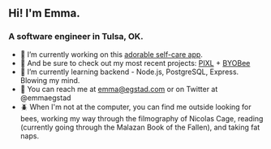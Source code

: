 ## Hi! I'm Emma.
### A software engineer in Tulsa, OK.

- :butterfly: I’m currently working on this [adorable self-care app](https://github.com/self-care-bear/self-care-bear).
- :bug: And be sure to check out my most recent projects: [PIXL](https://github.com/PIXLAPP/pixel-art-project) + [BYOBee](https://github.com/BYOBee-Project/BYOBee)
- :ant: I’m currently learning backend - Node.js, PostgreSQL, Express. Blowing my mind.
- :bee: You can reach me at emma@egstad.com or on Twitter at @emmaegstad
- :beetle: When I'm not at the computer, you can find me outside looking for bees, working my way through the filmography of Nicolas Cage, reading (currently going through the Malazan Book of the Fallen), and taking fat naps.


